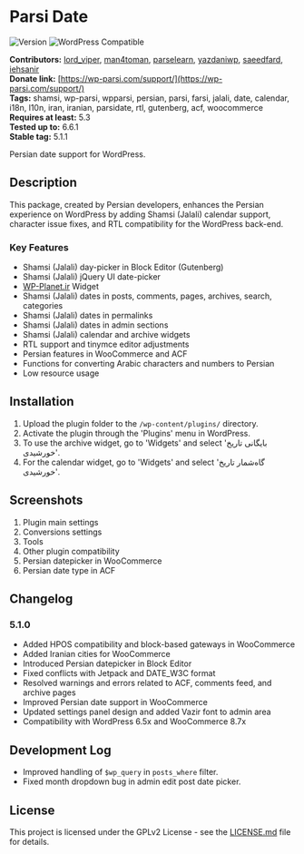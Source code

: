 # Parsi Date

![Version](https://img.shields.io/badge/version-5.1.2-blue)
![WordPress Compatible](https://img.shields.io/badge/WordPress-5.3%20to%206.7.1-blue)

**Contributors:** [lord_viper](https://profiles.wordpress.org/lord_viper), [man4toman](https://profiles.wordpress.org/man4toman), [parselearn](https://profiles.wordpress.org/parselearn), [yazdaniwp](https://profiles.wordpress.org/yazdaniwp), [saeedfard](https://profiles.wordpress.org/saeedfard), [iehsanir](https://profiles.wordpress.org/iehsanir)  
**Donate link:** [https://wp-parsi.com/support/](https://wp-parsi.com/support/)  
**Tags:** shamsi, wp-parsi, wpparsi, persian, parsi, farsi, jalali, date, calendar, i18n, l10n, iran, iranian, parsidate, rtl, gutenberg, acf, woocommerce  
**Requires at least:** 5.3  
**Tested up to:** 6.6.1  
**Stable tag:** 5.1.1  

Persian date support for WordPress.

## Description

This package, created by Persian developers, enhances the Persian experience on WordPress by adding Shamsi (Jalali) calendar support, character issue fixes, and RTL compatibility for the WordPress back-end.

### Key Features

- Shamsi (Jalali) day-picker in Block Editor (Gutenberg)
- Shamsi (Jalali) jQuery UI date-picker
- [WP-Planet.ir](https://wp-planet.ir) Widget
- Shamsi (Jalali) dates in posts, comments, pages, archives, search, categories
- Shamsi (Jalali) dates in permalinks
- Shamsi (Jalali) dates in admin sections
- Shamsi (Jalali) calendar and archive widgets
- RTL support and tinymce editor adjustments
- Persian features in WooCommerce and ACF
- Functions for converting Arabic characters and numbers to Persian
- Low resource usage

## Installation

1. Upload the plugin folder to the `/wp-content/plugins/` directory.
2. Activate the plugin through the 'Plugins' menu in WordPress.
3. To use the archive widget, go to 'Widgets' and select 'بایگانی تاریخ خورشیدی'.
4. For the calendar widget, go to 'Widgets' and select 'گاه‌شمار تاریخ خورشیدی'.

## Screenshots

1. Plugin main settings
2. Conversions settings
3. Tools
4. Other plugin compatibility
5. Persian datepicker in WooCommerce
6. Persian date type in ACF

## Changelog

### 5.1.0
- Added HPOS compatibility and block-based gateways in WooCommerce
- Added Iranian cities for WooCommerce
- Introduced Persian datepicker in Block Editor
- Fixed conflicts with Jetpack and DATE_W3C format
- Resolved warnings and errors related to ACF, comments feed, and archive pages
- Improved Persian date support in WooCommerce
- Updated settings panel design and added Vazir font to admin area
- Compatibility with WordPress 6.5x and WooCommerce 8.7x


## Development Log

- Improved handling of `$wp_query` in `posts_where` filter.
- Fixed month dropdown bug in admin edit post date picker.

## License

This project is licensed under the GPLv2 License - see the [LICENSE.md](LICENSE.md) file for details.
